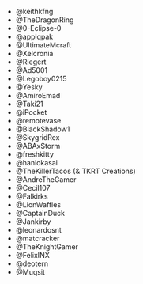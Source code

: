 - @keithkfng
- @TheDragonRing
- @0-Eclipse-0
- @applqpak
- @UltimateMcraft
- @Xelcronia
- @Riegert
- @Ad5001
- @Legoboy0215
- @Yesky
- @AmiroEmad
- @Taki21
- @iPocket
- @remotevase
- @BlackShadow1
- @SkygridRex
- @ABAxStorm
- @freshkitty
- @haniokasai
- @TheKillerTacos (& TKRT Creations)
- @AndreTheGamer
- @Cecil107
- @Falkirks
- @LionWaffles
- @CaptainDuck
- @Jankirby
- @leonardosnt
- @matcracker
- @TheKnightGamer
- @FelixINX
- @deotern
- @Muqsit
